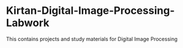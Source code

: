 # Kirtan-Digital-Image-Processing-Labwork
This contains projects and study materials for Digital Image Processing
